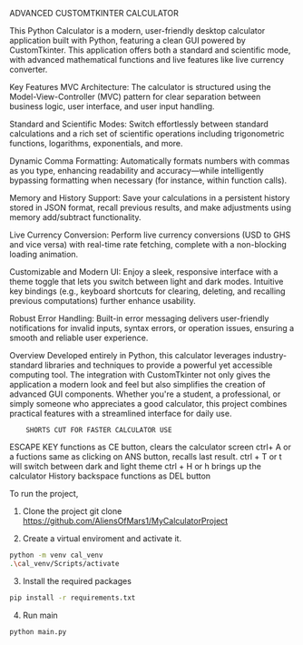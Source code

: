 ADVANCED CUSTOMTKINTER CALCULATOR 


This Python Calculator is a modern, user-friendly desktop calculator application built with Python, featuring a clean GUI powered by CustomTkinter. This application offers both a standard and scientific mode, with advanced mathematical functions and live features like live currency converter.

Key Features
MVC Architecture:
The calculator is structured using the Model-View-Controller (MVC) pattern for clear separation between business logic, user interface, and user input handling.

Standard and Scientific Modes:
Switch effortlessly between standard calculations and a rich set of scientific operations including trigonometric functions, logarithms, exponentials, and more.

Dynamic Comma Formatting:
Automatically formats numbers with commas as you type, enhancing readability and accuracy—while intelligently bypassing formatting when necessary (for instance, within function calls).

Memory and History Support:
Save your calculations in a persistent history stored in JSON format, recall previous results, and make adjustments using memory add/subtract functionality.

Live Currency Conversion:
Perform live currency conversions (USD to GHS and vice versa) with real-time rate fetching, complete with a non-blocking loading animation.

Customizable and Modern UI:
Enjoy a sleek, responsive interface with a theme toggle that lets you switch between light and dark modes. Intuitive key bindings (e.g., keyboard shortcuts for clearing, deleting, and recalling previous computations) further enhance usability.

Robust Error Handling:
Built-in error messaging delivers user-friendly notifications for invalid inputs, syntax errors, or operation issues, ensuring a smooth and reliable user experience.

Overview
Developed entirely in Python, this calculator leverages industry-standard libraries and techniques to provide a powerful yet accessible computing tool. The integration with CustomTkinter not only gives the application a modern look and feel but also simplifies the creation of advanced GUI components. Whether you're a student, a professional, or simply someone who appreciates a good calculator, this project combines practical features with a streamlined interface for daily use.



        SHORTS CUT FOR FASTER CALCULATOR USE 
ESCAPE KEY functions as CE button, clears the calculator screen
ctrl+ A or a fuctions same as clicking on ANS button, recalls last result.
ctrl + T or t will switch between dark and light theme 
ctrl + H or h brings up the calculator History
backspace functions as DEL button



To run the project,

1. Clone the project
git clone https://github.com/AliensOfMars1/MyCalculatorProject

2. Create a virtual enviroment and activate it.

```bash
python -m venv cal_venv
.\cal_venv/Scripts/activate
```

3. Install the required packages

```bash
pip install -r requirements.txt
```
4. Run main
```bash
python main.py
```